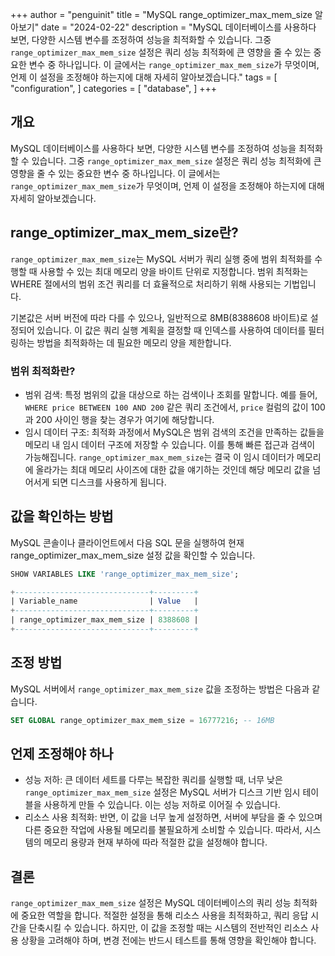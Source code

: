 +++
author = "penguinit"
title = "MySQL range_optimizer_max_mem_size 알아보기"
date = "2024-02-22"
description = "MySQL 데이터베이스를 사용하다 보면, 다양한 시스템 변수를 조정하여 성능을 최적화할 수 있습니다. 그중 `range_optimizer_max_mem_size` 설정은 쿼리 성능 최적화에 큰 영향을 줄 수 있는 중요한 변수 중 하나입니다. 이 글에서는 `range_optimizer_max_mem_size`가 무엇이며, 언제 이 설정을 조정해야 하는지에 대해 자세히 알아보겠습니다."
tags = [
"configuration",
]
categories = [
"database",
]
+++

## 개요

MySQL 데이터베이스를 사용하다 보면, 다양한 시스템 변수를 조정하여 성능을 최적화할 수 있습니다. 그중 `range_optimizer_max_mem_size` 설정은 쿼리 성능 최적화에 큰 영향을 줄 수 있는 중요한 변수 중 하나입니다. 이 글에서는 `range_optimizer_max_mem_size`가 무엇이며, 언제 이 설정을 조정해야 하는지에 대해 자세히 알아보겠습니다.

## range_optimizer_max_mem_size란?

`range_optimizer_max_mem_size`는 MySQL 서버가 쿼리 실행 중에 범위 최적화를 수행할 때 사용할 수 있는 최대 메모리 양을 바이트 단위로 지정합니다. 범위 최적화는 WHERE 절에서의 범위 조건 쿼리를 더 효율적으로 처리하기 위해 사용되는 기법입니다.

기본값은 서버 버전에 따라 다를 수 있으나, 일반적으로 8MB(8388608 바이트)로 설정되어 있습니다. 이 값은 쿼리 실행 계획을 결정할 때 인덱스를 사용하여 데이터를 필터링하는 방법을 최적화하는 데 필요한 메모리 양을 제한합니다.

### 범위 최적화란?

- 범위 검색: 특정 범위의 값을 대상으로 하는 검색이나 조회를 말합니다. 예를 들어, `WHERE price BETWEEN 100 AND 200` 같은 쿼리 조건에서, `price` 컬럼의 값이 100과 200 사이인 행을 찾는 경우가 여기에 해당합니다.
- 임시 데이터 구조: 최적화 과정에서 MySQL은 범위 검색의 조건을 만족하는 값들을 메모리 내 임시 데이터 구조에 저장할 수 있습니다. 이를 통해 빠른 접근과 검색이 가능해집니다. `range_optimizer_max_mem_size`는 결국 이 임시 데이터가 메모리에 올라가는 최대 메모리 사이즈에 대한 값을 얘기하는 것인데 해당 메모리 값을 넘어서게 되면 디스크를 사용하게 됩니다.

## 값을 확인하는 방법
MySQL 콘솔이나 클라이언트에서 다음 SQL 문을 실행하여 현재 range_optimizer_max_mem_size 설정 값을 확인할 수 있습니다.

```sql
SHOW VARIABLES LIKE 'range_optimizer_max_mem_size';

+------------------------------+---------+
| Variable_name                | Value   |
+------------------------------+---------+
| range_optimizer_max_mem_size | 8388608 |
+------------------------------+---------+
```

## 조정 방법

MySQL 서버에서 `range_optimizer_max_mem_size` 값을 조정하는 방법은 다음과 같습니다.

```sql
SET GLOBAL range_optimizer_max_mem_size = 16777216; -- 16MB
```

## 언제 조정해야 하나

- 성능 저하: 큰 데이터 세트를 다루는 복잡한 쿼리를 실행할 때, 너무 낮은 `range_optimizer_max_mem_size` 설정은 MySQL 서버가 디스크 기반 임시 테이블을 사용하게 만들 수 있습니다. 이는 성능 저하로 이어질 수 있습니다.
- 리소스 사용 최적화: 반면, 이 값을 너무 높게 설정하면, 서버에 부담을 줄 수 있으며 다른 중요한 작업에 사용될 메모리를 불필요하게 소비할 수 있습니다. 따라서, 시스템의 메모리 용량과 현재 부하에 따라 적절한 값을 설정해야 합니다.

## 결론

`range_optimizer_max_mem_size` 설정은 MySQL 데이터베이스의 쿼리 성능 최적화에 중요한 역할을 합니다. 적절한 설정을 통해 리소스 사용을 최적화하고, 쿼리 응답 시간을 단축시킬 수 있습니다. 하지만, 이 값을 조정할 때는 시스템의 전반적인 리소스 사용 상황을 고려해야 하며, 변경 전에는 반드시 테스트를 통해 영향을 확인해야 합니다.